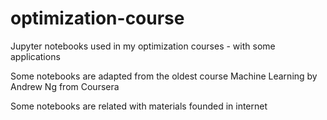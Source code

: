 # optimization-course
Jupyter notebooks used in my optimization courses - with some applications

Some notebooks are adapted from the oldest course Machine Learning by Andrew Ng from Coursera

Some notebooks are related with materials founded in internet
